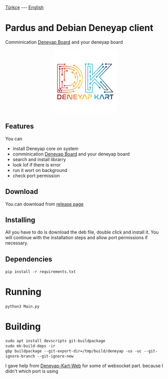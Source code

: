 [Türkçe](readmeTr.md) --- [English](readme.md)
# Pardus and Debian Deneyap client

Comminication [Deneyap Board](https://deneyapkart.org/deneyapkart/deneyapblok/) and your deneyap board


<img src="data/deneyap.svg" width="200" style="display: block; margin-left: auto; margin-right: auto;">

## Features
You can 
* install Deneyap core on system
* comminication [Deneyap Board](https://deneyapkart.org/deneyapkart/deneyapblok/) and your deneyap board
* search and install librarry
* look lof if there is error
* run it wort on background
* check port permission



## Download
You can download from [release page](https://github.com/halak0013/deneyap_linux_gnu_web/releases)

## Installing
All you have to do is download the deb file, double click and install it. You will continue with the installation steps and allow port permissions if necessary.

## Dependencies

`pip install -r requirements.txt`

# Running

`python3 Main.py`

# Building

```console
sudo apt install devscripts git-buildpackage
sudo mk-build-deps -ir
gbp buildpackage --git-export-dir=/tmp/build/deneyap -us -uc --git-ignore-branch --git-ignore-new

```
I gave help from [Deneyap-Kart-Web](https://github.com/deneyapkart/Deneyap-Kart-Web) for some of websocket part. because I didn't which port is using

